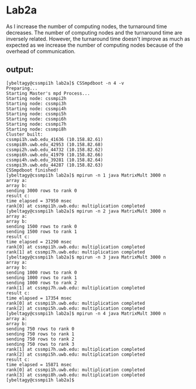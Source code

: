 
# Lab2a

As I increase the number of computing nodes, the turnaround time decreases. The number of computing nodes and the turnaround time are inversely related. However, the turnaround time doesn't improve as much as expected as we increase the number of computing nodes because of the overhead of communication.

## output:

```shell
[ybeltagy@cssmpi1h lab2a]$ CSSmpdboot -n 4 -v
Preparing...
Starting Master's mpd Process...
Starting node: cssmpi2h
Starting node: cssmpi3h
Starting node: cssmpi4h
Starting node: cssmpi5h
Starting node: cssmpi6h
Starting node: cssmpi7h
Starting node: cssmpi8h
Cluster built:
cssmpi1h.uwb.edu_41636 (10.158.82.61)
cssmpi8h.uwb.edu_42953 (10.158.82.68)
cssmpi2h.uwb.edu_44732 (10.158.82.62)
cssmpi6h.uwb.edu_41979 (10.158.82.66)
cssmpi4h.uwb.edu_39281 (10.158.82.64)
cssmpi3h.uwb.edu_44287 (10.158.82.63)
CSSmpdboot finished!
[ybeltagy@cssmpi1h lab2a]$ mpirun -n 1 java MatrixMult 3000 n
array a:
array b:
sending 3000 rows to rank 0
result c:
time elapsed = 37950 msec
rank[0] at cssmpi1h.uwb.edu: multiplication completed
[ybeltagy@cssmpi1h lab2a]$ mpirun -n 2 java MatrixMult 3000 n
array a:
array b:
sending 1500 rows to rank 0
sending 1500 rows to rank 1
result c:
time elapsed = 21290 msec
rank[0] at cssmpi1h.uwb.edu: multiplication completed
rank[1] at cssmpi7h.uwb.edu: multiplication completed
[ybeltagy@cssmpi1h lab2a]$ mpirun -n 3 java MatrixMult 3000 n
array a:
array b:
sending 1000 rows to rank 0
sending 1000 rows to rank 1
sending 1000 rows to rank 2
rank[1] at cssmpi7h.uwb.edu: multiplication completed
result c:
time elapsed = 17354 msec
rank[0] at cssmpi1h.uwb.edu: multiplication completed
rank[2] at cssmpi5h.uwb.edu: multiplication completed
[ybeltagy@cssmpi1h lab2a]$ mpirun -n 4 java MatrixMult 3000 n
array a:
array b:
sending 750 rows to rank 0
sending 750 rows to rank 1
sending 750 rows to rank 2
sending 750 rows to rank 3
rank[1] at cssmpi7h.uwb.edu: multiplication completed
rank[2] at cssmpi5h.uwb.edu: multiplication completed
result c:
time elapsed = 15871 msec
rank[0] at cssmpi1h.uwb.edu: multiplication completed
rank[3] at cssmpi8h.uwb.edu: multiplication completed
[ybeltagy@cssmpi1h lab2a]$

```

